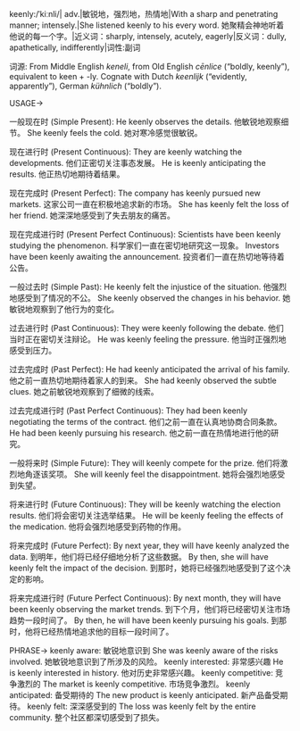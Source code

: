 keenly:/ˈkiːnli/| adv.|敏锐地，强烈地，热情地|With a sharp and penetrating manner; intensely.|She listened keenly to his every word. 她聚精会神地听着他说的每一个字。|近义词：sharply, intensely, acutely, eagerly|反义词：dully, apathetically, indifferently|词性:副词

词源: From Middle English *keneli*, from Old English *cēnlice* (“boldly, keenly”), equivalent to keen +‎ -ly.  Cognate with Dutch *keenlijk* (“evidently, apparently”), German *kühnlich* (“boldly”).

USAGE->

一般现在时 (Simple Present):
He keenly observes the details. 他敏锐地观察细节。
She keenly feels the cold. 她对寒冷感觉很敏锐。


现在进行时 (Present Continuous):
They are keenly watching the developments. 他们正密切关注事态发展。
He is keenly anticipating the results. 他正热切地期待着结果。


现在完成时 (Present Perfect):
The company has keenly pursued new markets. 这家公司一直在积极地追求新的市场。
She has keenly felt the loss of her friend. 她深深地感受到了失去朋友的痛苦。


现在完成进行时 (Present Perfect Continuous):
Scientists have been keenly studying the phenomenon. 科学家们一直在密切地研究这一现象。
Investors have been keenly awaiting the announcement. 投资者们一直在热切地等待着公告。


一般过去时 (Simple Past):
He keenly felt the injustice of the situation. 他强烈地感受到了情况的不公。
She keenly observed the changes in his behavior. 她敏锐地观察到了他行为的变化。


过去进行时 (Past Continuous):
They were keenly following the debate. 他们当时正在密切关注辩论。
He was keenly feeling the pressure. 他当时正强烈地感受到压力。


过去完成时 (Past Perfect):
He had keenly anticipated the arrival of his family. 他之前一直热切地期待着家人的到来。
She had keenly observed the subtle clues. 她之前敏锐地观察到了细微的线索。


过去完成进行时 (Past Perfect Continuous):
They had been keenly negotiating the terms of the contract. 他们之前一直在认真地协商合同条款。
He had been keenly pursuing his research. 他之前一直在热情地进行他的研究。


一般将来时 (Simple Future):
They will keenly compete for the prize. 他们将激烈地角逐该奖项。
She will keenly feel the disappointment. 她将会强烈地感受到失望。


将来进行时 (Future Continuous):
They will be keenly watching the election results. 他们将会密切关注选举结果。
He will be keenly feeling the effects of the medication. 他将会强烈地感受到药物的作用。


将来完成时 (Future Perfect):
By next year, they will have keenly analyzed the data. 到明年，他们将已经仔细地分析了这些数据。
By then, she will have keenly felt the impact of the decision. 到那时，她将已经强烈地感受到了这个决定的影响。


将来完成进行时 (Future Perfect Continuous):
By next month, they will have been keenly observing the market trends. 到下个月，他们将已经密切关注市场趋势一段时间了。
By then, he will have been keenly pursuing his goals. 到那时，他将已经热情地追求他的目标一段时间了。


PHRASE->
keenly aware: 敏锐地意识到  She was keenly aware of the risks involved. 她敏锐地意识到了所涉及的风险。
keenly interested: 非常感兴趣 He is keenly interested in history. 他对历史非常感兴趣。
keenly competitive: 竞争激烈的  The market is keenly competitive. 市场竞争激烈。
keenly anticipated: 备受期待的 The new product is keenly anticipated. 新产品备受期待。
keenly felt: 深深感受到的  The loss was keenly felt by the entire community. 整个社区都深切感受到了损失。

